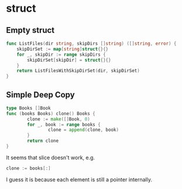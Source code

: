 # struct
## Empty struct
```go
func ListFiles(dir string, skipDirs []string) ([]string, error) {
	skipDirSet := map[string]struct{}{}
	for _, skipDir := range skipDirs {
		skipDirSet[skipDir] = struct{}{}
	}
	return ListFilesWithSkipDirSet(dir, skipDirSet)
}
```

## Simple Deep Copy
```go
type Books []Book
func (books Books) clone() Books {
        clone := make([]Book, 0)
        for _, book := range books {
                clone = append(clone, book)
        }
        return clone
}
```
It seems that slice doesn't work, e.g. 
```go
clone := books[:]
```
I guess it is because each element is still a pointer internally.
